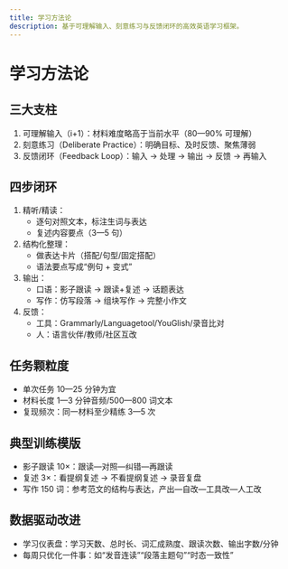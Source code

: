 ```yaml
---
title: 学习方法论
description: 基于可理解输入、刻意练习与反馈闭环的高效英语学习框架。
---
```


# 学习方法论

## 三大支柱

1. 可理解输入（i+1）：材料难度略高于当前水平（80—90% 可理解）
2. 刻意练习（Deliberate Practice）：明确目标、及时反馈、聚焦薄弱
3. 反馈闭环（Feedback Loop）：输入 → 处理 → 输出 → 反馈 → 再输入

## 四步闭环

1. 精听/精读：
   - 逐句对照文本，标注生词与表达
   - 复述内容要点（3—5 句）
2. 结构化整理：
   - 做表达卡片（搭配/句型/固定搭配）
   - 语法要点写成“例句 + 变式”
3. 输出：
   - 口语：影子跟读 → 跟读+复述 → 话题表达
   - 写作：仿写段落 → 组块写作 → 完整小作文
4. 反馈：
   - 工具：Grammarly/Languagetool/YouGlish/录音比对
   - 人：语言伙伴/教师/社区互改

## 任务颗粒度

- 单次任务 10—25 分钟为宜
- 材料长度 1—3 分钟音频/500—800 词文本
- 复现频次：同一材料至少精练 3—5 次

## 典型训练模版

- 影子跟读 10×：跟读—对照—纠错—再跟读
- 复述 3×：看提纲复述 → 不看提纲复述 → 录音复盘
- 写作 150 词：参考范文的结构与表达，产出—自改—工具改—人工改

## 数据驱动改进

- 学习仪表盘：学习天数、总时长、词汇成熟度、跟读次数、输出字数/分钟
- 每周只优化一件事：如“发音连读”“段落主题句”“时态一致性”


